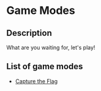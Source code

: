 # Game Modes

## Description

What are you waiting for, let's play!

## List of game modes

* [Capture the Flag](capture-the-flag.md)
